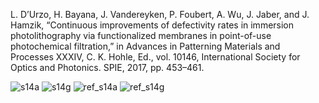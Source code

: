 L. D’Urzo, H. Bayana, J. Vandereyken, P. Foubert, A. Wu, J. Jaber, and J. Hamzik, “Continuous improvements of defectivity rates in immersion photolithography via functionalized membranes in point-of-use photochemical filtration,” in Advances in Patterning Materials and Processes XXXIV, C. K. Hohle, Ed., vol. 10146, International Society for Optics and Photonics. SPIE, 2017, pp. 453–461.

![s14a](https://user-images.githubusercontent.com/124348594/219949864-9d6a62f5-d68f-4e2a-8f26-7bcccaec5adf.png)
![s14g](https://user-images.githubusercontent.com/124348594/219949865-3d7dd3aa-f006-4538-935a-e19b6d4fbc9e.png)
![ref_s14a](https://user-images.githubusercontent.com/124348594/219949862-0d6836c4-5302-46a1-bb4d-732152f568c1.png)
![ref_s14g](https://user-images.githubusercontent.com/124348594/219949863-8ba6ea9f-75d0-454a-a41f-4575d3d32ef9.png)
